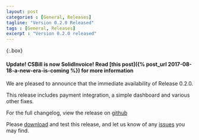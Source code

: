 ```yaml
---
layout: post
categories : [General, Releases]
tagline: "Version 0.2.0 Released"
tags : [General, Releases]
excerpt : "Version 0.2.0 released"
---
```


{:.box}
#### Update! CSBill is now SolidInvoice! Read [this post]({% post_url 2017-08-18-a-new-era-is-coming %}) for more information

We are pleased to announce that the immediate availability of Release 0.2.0.

This release includes payment integration, a simple dashboard and various other fixes.

For the full changelog, view the release on [github](https://github.com/CSBill/CSBill/releases/tag/0.2.0)

Please [download](https://github.com/CSBill/CSBill/releases/tag/0.2.0) and test this release, and let us know of any [issues](https://github.com/CSBill/CSBill/issues) you may find.
